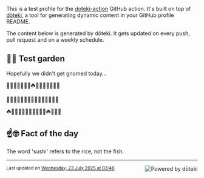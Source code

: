 This is a test profile for the [doteki-action](https://github.com/welpo/doteki-action) GitHub action. It's built on top of [dōteki](https://doteki.org), a tool for generating dynamic content in your GitHub profile README.

The content below is generated by dōteki. It gets updated on every push, pull request and on a weekly schedule.

## 👨‍🌾 Test garden

Hopefully we didn't get gnomed today…

<!-- garden start -->
🌷🌼🌺🍄🌿🌼🌿☘️🌿🌻🌸🌲🐝🍀🌱
<!-- garden end --><!-- garden start -->
🌼🌿🌺🌿🌼🌱🦋🥀🌸🌱🌸🌳🐝🦋🌲
<!-- garden end --><!-- garden start -->
☘️🍄🥀🍄🌻🌱🐝🍀🐝🐝🐛☘️🌸🥀🌷
<!-- garden end -->

## ☝️🤓 Fact of the day

<!-- did_you_know start -->
The word 'sushi' refers to the rice, not the fish.
<!-- did_you_know end -->

---

<a href="https://doteki.org"><img src="https://img.shields.io/badge/powered_by-d%C5%8Dteki-0?style=flat-square&labelColor=202b2d&color=5E936C" align="right" alt="Powered by dōteki"></a> <div style="text-align: left;"><sub>
<!-- last_updated start -->Last updated on <a href="https://github.com/welpo/doteki-action/actions/workflows/ci.yaml">Wednesday, 23 July 2025 at 03:46<!-- last_updated end --></sub></div>
